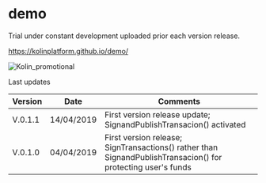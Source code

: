 # demo
Trial under constant development uploaded prior each version release.

https://kolinplatform.github.io/demo/

![Kolin_promotional](https://cdn-images-1.medium.com/max/2600/0*yuXu1tmJgplVlnT_.png)

Last updates

| Version  | Date | Comments
| ------------- | ------------- | ------------- |
| V.0.1.1  | 14/04/2019  | First version release update; SignandPublishTransacion() activated |
| V.0.1.0  | 04/04/2019  | First version release; SignTransactions() rather than SignandPublishTransacion() for protecting user's funds |


